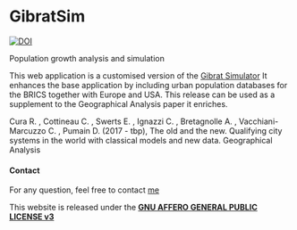 # GibratSim



[![DOI](https://zenodo.org/badge/DOI/10.5281/zenodo.438355.svg)](https://doi.org/10.5281/zenodo.438355)

Population growth analysis and simulation

 This web application is a customised version of the [Gibrat Simulator](https://github.com/RCura/gibrat)
It enhances the base application by including urban population databases for the BRICS together with Europe and USA.
This release can be used as a supplement to the Geographical Analysis paper it enriches.

Cura R. , Cottineau C. , Swerts E. , Ignazzi C. , Bretagnolle A. , Vacchiani-Marcuzzo C. , Pumain D. (2017 - tbp), The old and the new. Qualifying city systems in the world with classical models and new data. Geographical Analysis





#### Contact
For any question, feel free to contact [me](http://www.parisgeo.cnrs.fr/spip.php?article6416&lang=en) 


This website is released under the <a href="LICENSE">**GNU AFFERO GENERAL PUBLIC LICENSE v3**</a>
